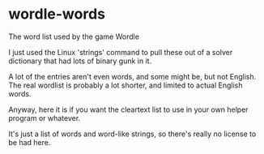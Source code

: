 # wordle-words
The word list used by the game Wordle


I just used the Linux 'strings' command to pull these out of a solver dictionary that had lots of binary gunk in it.

A lot of the entries aren't even words, and some might be, but not English. The real wordlist is probably a lot shorter, and limited to actual English words.

Anyway, here it is if you want the cleartext list to use in your own helper program or whatever.

It's just a list of words and word-like strings, so there's really no license to be had here.
